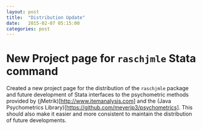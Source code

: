 ```yaml
---
layout: post
title:  "Distribution Update"
date:   2015-02-07 05:15:00
categories: post
---
```


# New Project page for `raschjmle` Stata command
Created a new project page for the distribution of the `raschjmle` package and future development of Stata interfaces to the psychometric methods provided by (jMetrik)[http://www.itemanalysis.com] and the (Java Psychometrics Library)[https://github.com/meyerjp3/psychometrics].  This should also make it easier and more consistent to maintain the distribution of future developments.
